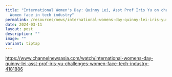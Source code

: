 ```yaml
---
title: "International Women's Day: Quinny Lei, Asst Prof Iris Yu on challenges
  Women face in tech industry"
permalink: /resources/news/international-womens-day-quinny-lei-iris-yu-challenges-women-face-tech-industry/
date: 2024-03-11
layout: post
description: ""
image: ""
variant: tiptap
---
```

<p><a href="https://www.channelnewsasia.com/watch/international-womens-day-quinny-lei-asst-prof-iris-yu-challenges-women-face-tech-industry-4181886" rel="noopener noreferrer nofollow" target="_blank">https://www.channelnewsasia.com/watch/international-womens-day-quinny-lei-asst-prof-iris-yu-challenges-women-face-tech-industry-4181886</a>
<a rel="noopener noreferrer nofollow" target="_blank">
<br>
<br>
</a>
</p>